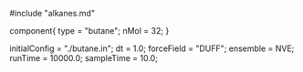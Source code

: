 #include "alkanes.md"


component{
  type = "butane";
  nMol = 32;
}

initialConfig = "./butane.in";
dt = 1.0;
forceField = "DUFF";
ensemble = NVE;
runTime = 10000.0;
sampleTime = 10.0;
